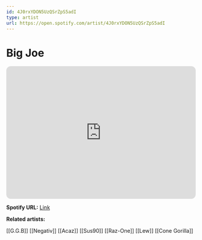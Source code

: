 ```yaml
---
id: 4J0rxYDON5UzQSrZpS5adI
type: artist
url: https://open.spotify.com/artist/4J0rxYDON5UzQSrZpS5adI
---
```

# Big Joe

<iframe style="border-radius:12px" src="https://open.spotify.com/embed/artist/4J0rxYDON5UzQSrZpS5adI" width="100%" height="352" frameBorder="0" allowfullscreen="" allow="autoplay; clipboard-write; encrypted-media; fullscreen; picture-in-picture" loading="lazy"></iframe>

**Spotify URL:** [Link](https://open.spotify.com/artist/4J0rxYDON5UzQSrZpS5adI)

**Related artists:**

[[G.G.B]]
[[Negativ]]
[[Acaz]]
[[Sus90]]
[[Raz-One]]
[[Lew]]
[[Cone Gorilla]]
